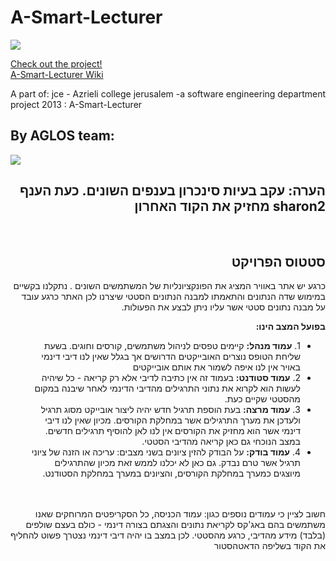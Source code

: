 A-Smart-Lecturer
================


<img src="http://s16.postimg.org/n9008q1et/Owl_logo_03.jpg">

<a href="http://aglosh2014.appspot.com/">Check out the project!</a><br>
<a href="https://github.com/aglos/A-Smart-Lecturer/wiki">A-Smart-Lecturer Wiki </a>


A part of:
jce - Azrieli college jerusalem -a software engineering department project 2013 :
A-Smart-Lecturer


  <h2>By AGLOS team:</h2>
  
  <img src="https://0.gravatar.com/avatar/90689234430e5bf4f910bde4654afc36?d=https%3A%2F%2Fidenticons.github.com%2F6d924fbfc98ec9fb9d6636e4b0df0186.png&r=x&s=440">
  <div align="right" dir="rtl">
  <h2>הערה: עקב בעיות סינכרון בענפים השונים. כעת הענף sharon2 מחזיק את הקוד האחרון</h2>
  <br>
  <h2>סטטוס הפרויקט</h2>
  כרגע יש אתר באוויר המציג את הפונקציונליות של המשתמשים השונים .
  נתקלנו בקשיים במימוש שדה הנתונים והתאמתו למבנה הנתונים הסטטי שיצרנו
  לכן האתר כרגע עובד על מבנה נתונים סטטי אשר עליו ניתן לבצע את הפעולות.
  
  <b>בפועל המצב הינו:</b>
  <ul>
    <li>
    1. <b>עמוד מנהל:</b> קיימים טפסים לניהול משתמשים, קורסים וחוגים. בשעת שליחת הטופס נוצרים האובייקטים הדרושים אך בגלל שאין לנו דיבי דינמי באויר אין לנו איפה לשמור את אותם אובייקטים
    </li>
    <li>
    2. <b>עמוד סטודנט:</b> בעמוד זה אין כתיבה לדיבי אלא רק קריאה - כל שיהיה לעשות הוא לקרוא את נתוני התרגילים מהדיבי הדינמי לאחר שיבנה במקום מהסטטי שקיים כעת.
    </li>
    <li>
    3. <b>עמוד מרצה:</b> בעת הוספת תרגיל חדש יהיה ליצור אובייקט מסוג תרגיל ולעדכן את מערך התרגילים אשר במחלקת הקורסים. מכיון שאין לנו דיבי דינמי אשר הוא מחזיק את הקורסים אין לנו לאן להוסיף תרגילים חדשים. במצב הנוכחי גם כאן קריאה מהדיבי הסטטי.
    </li>
    <li>
    4. <b>עמוד בודק:</b> על הבודק להזין ציונים בשני מצבים: עריכה או הזנה של ציוני תרגיל אשר טרם נבדק. גם כאן לא יכלנו לממש זאת מכיון שהתרגילים מיוצגים כמערך במחלקת הקורסים, והציונים במערך במחלקת הסטודנט.
    </li>
  </ul>
  <br><br> חשוב לציין כי עמודים נוספים כגון: עמוד הכניסה, כל הסקריפטים המרוחקים שאנו משתמשים בהם באג'קס לקריאת נתונים והצגתם בצורה דינמי - כולם בעצם שולפים (בלבד) מידע מהדיבי, כרגע מהסטטי. לכן במצב בו יהיה דיבי דינמי נצטרך פשוט להחליף את הקוד בשליפה הדאטהסטור</li>
  
</div>
